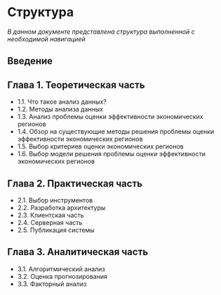 # Структура

_В данном документе представлена структура выполненной с необходимой навигацией_

## Введение

## Глава 1. Теоретическая часть

- 1.1. Что такое анализ данных?
- 1.2. Методы анализа данных
- 1.3. Анализ проблемы оценки эффективности экономических регионов
- 1.4. Обзор на существующие методы решения проблемы оценки эффективности экономических регионов
- 1.5. Выбор критериев оценки экономических регионов
- 1.6. Выбор модели решения проблемы оценки эффективности экономических регионов

## Глава 2. Практическая часть

- 2.1. Выбор инструментов
- 2.2. Разработка архитектуры
- 2.3. Клиентская часть
- 2.4. Серверная часть
- 2.5. Публикация системы

## Глава 3. Аналитическая часть

- 3.1. Алгоритмический анализ
- 3.2. Оценка прогнозирования
- 3.3. Факторный анализ
